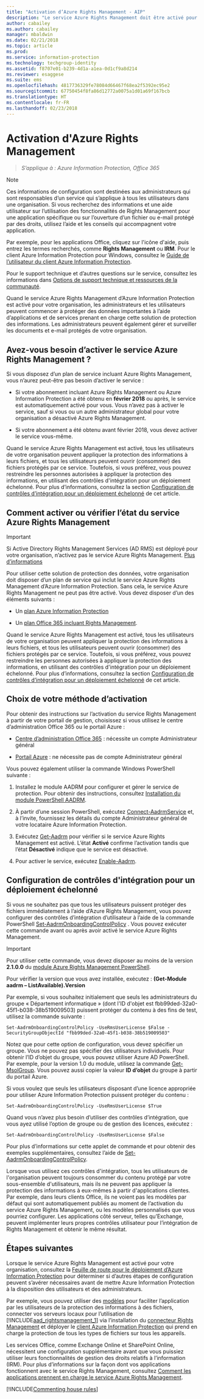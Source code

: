 ```yaml
---
title: "Activation d’Azure Rights Management - AIP"
description: "Le service Azure Rights Management doit être activé pour que votre organisation puisse commencer à protéger des documents et e-mails importants à l’aide d’applications et de services prenant en charge cette solution de protection des informations."
author: cabailey
ms.author: cabailey
manager: mbaldwin
ms.date: 02/21/2018
ms.topic: article
ms.prod: 
ms.service: information-protection
ms.technology: techgroup-identity
ms.assetid: f8707e01-b239-4d1a-a1ea-0d1cf9a8d214
ms.reviewer: esaggese
ms.suite: ems
ms.openlocfilehash: 4817736329fe78084d66467f68ea2f5392ec95e2
ms.sourcegitcommit: 67750454f8fa86d12772a0075a1d01a69f167bcb
ms.translationtype: HT
ms.contentlocale: fr-FR
ms.lasthandoff: 02/23/2018
---
```

# <a name="activating-azure-rights-management"></a>Activation d'Azure Rights Management

>*S’applique à : Azure Information Protection, Office 365*

> [!NOTE]
> Ces informations de configuration sont destinées aux administrateurs qui sont responsables d’un service qui s’applique à tous les utilisateurs dans une organisation. Si vous recherchez des informations et une aide utilisateur sur l’utilisation des fonctionnalités de Rights Management pour une application spécifique ou sur l’ouverture d’un fichier ou e-mail protégé par des droits, utilisez l’aide et les conseils qui accompagnent votre application.
>
> Par exemple, pour les applications Office, cliquez sur l'icône d'aide, puis entrez les termes recherchés, comme **Rights Management** ou **IRM**. Pour le client Azure Information Protection pour Windows, consultez le [Guide de l’utilisateur du client Azure Information Protection](../rms-client/client-user-guide.md).
>
> Pour le support technique et d’autres questions sur le service, consultez les informations dans [Options de support technique et ressources de la communauté](../get-started/information-support.md#support-options-and-community-resources).

Quand le service Azure Rights Management d’Azure Information Protection est activé pour votre organisation, les administrateurs et les utilisateurs peuvent commencer à protéger des données importantes à l’aide d’applications et de services prenant en charge cette solution de protection des informations. Les administrateurs peuvent également gérer et surveiller les documents et e-mail protégés de votre organisation. 


## <a name="do-you-need-to-activate-azure-rights-management"></a>Avez-vous besoin d’activer le service Azure Rights Management ?

Si vous disposez d’un plan de service incluant Azure Rights Management, vous n’aurez peut-être pas besoin d’activer le service :

- Si votre abonnement incluant Azure Rights Management ou Azure Information Protection a été obtenu en **février 2018** ou après, le service est automatiquement activé pour vous. Vous n’avez pas à activer le service, sauf si vous ou un autre administrateur global pour votre organisation a désactivé Azure Rights Management.

- Si votre abonnement a été obtenu avant février 2018, vous devez activer le service vous-même. 

Quand le service Azure Rights Management est activé, tous les utilisateurs de votre organisation peuvent appliquer la protection des informations à leurs fichiers, et tous les utilisateurs peuvent ouvrir (consommer) des fichiers protégés par ce service. Toutefois, si vous préférez, vous pouvez restreindre les personnes autorisées à appliquer la protection des informations, en utilisant des contrôles d'intégration pour un déploiement échelonné. Pour plus d’informations, consultez la section [Configuration de contrôles d’intégration pour un déploiement échelonné](#configuring-onboarding-controls-for-a-phased-deployment) de cet article.

## <a name="how-to-activate-or-confirm-the-status-of-the-azure-rights-management-service"></a>Comment activer ou vérifier l’état du service Azure Rights Management 

> [!IMPORTANT]
> Si Active Directory Rights Management Services (AD RMS) est déployé pour votre organisation, n’activez pas le service Azure Rights Management. [Plus d’informations](prepare-environment-adrms.md)

Pour utiliser cette solution de protection des données, votre organisation doit disposer d’un plan de service qui inclut le service Azure Rights Management d’Azure Information Protection. Sans cela, le service Azure Rights Management ne peut pas être activé. Vous devez disposer d’un des éléments suivants :

- Un [plan Azure Information Protection](https://www.microsoft.com/cloud-platform/azure-information-protection-pricing) 

- Un [plan Office 365 incluant Rights Management](http://download.microsoft.com/download/E/C/F/ECF42E71-4EC0-48FF-AA00-577AC14D5B5C/Azure_Information_Protection_licensing_datasheet_EN-US.pdf).

Quand le service Azure Rights Management est activé, tous les utilisateurs de votre organisation peuvent appliquer la protection des informations à leurs fichiers, et tous les utilisateurs peuvent ouvrir (consommer) des fichiers protégés par ce service. Toutefois, si vous préférez, vous pouvez restreindre les personnes autorisées à appliquer la protection des informations, en utilisant des contrôles d'intégration pour un déploiement échelonné. Pour plus d’informations, consultez la section [Configuration de contrôles d’intégration pour un déploiement échelonné](#configuring-onboarding-controls-for-a-phased-deployment) de cet article.

## <a name="choosing-your-activation-method"></a>Choix de votre méthode d’activation

Pour obtenir des instructions sur l’activation du service Rights Management à partir de votre portail de gestion, choisissez si vous utilisez le centre d’administration Office 365 ou le portail Azure :

- [Centre d’administration Office 365](activate-office365.md) : nécessite un compte Administrateur général

- [Portail Azure](activate-azure.md) : ne nécessite pas de compte Administrateur général

Vous pouvez également utiliser la commande Windows PowerShell suivante :

1. Installez le module AADRM pour configurer et gérer le service de protection. Pour obtenir des instructions, consultez [Installation du module PowerShell AADRM](../deploy-use/install-powershell.md).

2. À partir d’une session PowerShell, exécutez [Connect-AadrmService](/powershell/module/aadrm/connect-aadrmservice) et, à l’invite, fournissez les détails du compte Administrateur général de votre locataire Azure Information Protection.

3. Exécutez [Get-Aadrm](/powershell/aadrm/vlatest/get-aadrm) pour vérifier si le service Azure Rights Management est activé. L’état **Activé** confirme l’activation tandis que l’état **Désactivé** indique que le service est désactivé.

4. Pour activer le service, exécutez [Enable-Aadrm](/powershell/aadrm/vlatest/enable-aadrm).

## <a name="configuring-onboarding-controls-for-a-phased-deployment"></a>Configuration de contrôles d'intégration pour un déploiement échelonné
Si vous ne souhaitez pas que tous les utilisateurs puissent protéger des fichiers immédiatement à l’aide d’Azure Rights Management, vous pouvez configurer des contrôles d’intégration d’utilisateur à l’aide de la commande PowerShell [Set-AadrmOnboardingControlPolicy](/powershell/module/aadrm/set-aadrmonboardingcontrolpolicy) . Vous pouvez exécuter cette commande avant ou après avoir activé le service Azure Rights Management.

> [!IMPORTANT]
> Pour utiliser cette commande, vous devez disposer au moins de la version **2.1.0.0** du [module Azure Rights Management PowerShell](https://go.microsoft.com/fwlink/?LinkId=257721).
>
> Pour vérifier la version que vous avez installée, exécutez : **(Get-Module aadrm – ListAvailable).Version**

Par exemple, si vous souhaitez initialement que seuls les administrateurs du groupe « Département informatique » (dont l'ID d'objet est fbb99ded-32a0-45f1-b038-38b519009503) puissent protéger du contenu à des fins de test, utilisez la commande suivante :

```
Set-AadrmOnboardingControlPolicy -UseRmsUserLicense $False -SecurityGroupObjectId "fbb99ded-32a0-45f1-b038-38b519009503"
```

Notez que pour cette option de configuration, vous devez spécifier un groupe. Vous ne pouvez pas spécifier des utilisateurs individuels. Pour obtenir l’ID d’objet du groupe, vous pouvez utiliser Azure AD PowerShell. Par exemple, pour la version 1.0 du module, utilisez la commande [Get-MsolGroup](/powershell/msonline/v1/get-msolgroup). Vous pouvez aussi copier la valeur **ID d’objet** du groupe à partir du portail Azure.

Si vous voulez que seuls les utilisateurs disposant d’une licence appropriée pour utiliser Azure Information Protection puissent protéger du contenu :

```
Set-AadrmOnboardingControlPolicy -UseRmsUserLicense $True
```

Quand vous n’avez plus besoin d’utiliser des contrôles d’intégration, que vous ayez utilisé l’option de groupe ou de gestion des licences, exécutez :

```
Set-AadrmOnboardingControlPolicy -UseRmsUserLicense $False
```

Pour plus d’informations sur cette applet de commande et pour obtenir des exemples supplémentaires, consultez l’aide de [Set-AadrmOnboardingControlPolicy](/powershell/aadrm/vlatest/set-aadrmonboardingcontrolpolicy).

Lorsque vous utilisez ces contrôles d'intégration, tous les utilisateurs de l'organisation peuvent toujours consommer du contenu protégé par votre sous-ensemble d'utilisateurs, mais ils ne peuvent pas appliquer la protection des informations à eux-mêmes à partir d'applications clientes. Par exemple, dans leurs clients Office, ils ne voient pas les modèles par défaut qui sont automatiquement publiés au moment de l’activation du service Azure Rights Management, ou les modèles personnalisés que vous pourriez configurer.  Les applications côté serveur, telles qu’Exchange, peuvent implémenter leurs propres contrôles utilisateur pour l’intégration de Rights Management et obtenir le même résultat.


## <a name="next-steps"></a>Étapes suivantes
Lorsque le service Azure Rights Management est activé pour votre organisation, consultez la [Feuille de route pour le déploiement d’Azure Information Protection](../plan-design/deployment-roadmap.md) pour déterminer si d’autres étapes de configuration peuvent s’avérer nécessaires avant de mettre Azure Information Protection à la disposition des utilisateurs et des administrateurs. 

Par exemple, vous pouvez utiliser des [modèles](configure-policy-templates.md) pour faciliter l’application par les utilisateurs de la protection des informations à des fichiers, connecter vos serveurs locaux pour l’utilisation de [!INCLUDE[aad_rightsmanagement_1](../includes/aad_rightsmanagement_1_md.md)] via l’installation du [connecteur Rights Management](deploy-rms-connector.md) et déployer le [client Azure Information Protection](../rms-client/aip-client.md) qui prend en charge la protection de tous les types de fichiers sur tous les appareils. 

Les services Office, comme Exchange Online et SharePoint Online, nécessitent une configuration supplémentaire avant que vous puissiez utiliser leurs fonctionnalités de gestion des droits relatifs à l’information (IRM). Pour plus d’informations sur la façon dont vos applications fonctionnent avec le service Rights Management, consultez [Comment les applications prennent en charge le service Azure Rights Management](../understand-explore/applications-support.md).


[!INCLUDE[Commenting house rules](../includes/houserules.md)]
